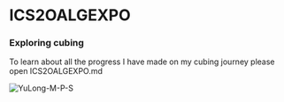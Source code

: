 # ICS2OALGEXPO
### Exploring cubing

To learn about all the progress I have made on my cubing journey please open ICS2OALGEXPO.md




![YuLong-M-P-S](https://user-images.githubusercontent.com/60933400/74691399-b6220c00-51b0-11ea-889a-bea7c478fde7.jpg)
